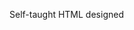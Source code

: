 Self-taught HTML designed
              
 
 
 
      
 
 
                                                                                                                                                                                                                    